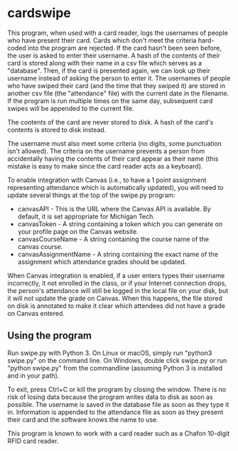 # cardswipe

This program, when used with a card reader, logs the usernames of people who have present their card. Cards which don't meet the criteria hard-coded into the program are rejected. If the card hasn't been seen before, the user is asked to enter their username. A hash of the contents of their card is stored along with their name in a csv file which serves as a "database". Then, if the card is presented again, we can look up their username instead of asking the person to enter it. The usernames of people who have swiped their card (and the time that they swiped it) are stored in another csv file (the "attendance" file) with the current date in the filename. If the program is run multiple times on the same day, subsequent card swipes will be appended to the current file.

The contents of the card are never stored to disk. A hash of the card's contents is stored to disk instead.

The username must also meet some criteria (no digits, some punctuation isn't allowed). The criteria on the username prevents a person from accidentally having the contents of their card appear as their name (this mistake is easy to make since the card reader acts as a keyboard).

To enable integration with Canvas (i.e., to have a 1 point assignment representing attendance which is automatically updated), you will need to update several things at the top of the swipe.py program:

* canvasAPI - This is the URL where the Canvas API is available. By default, it is set appropriate for Michigan Tech.
* canvasToken - A string containing a token which you can generate on your profile page on the Canvas website.
* canvasCourseName - A string containing the course name of the canvas course.
* canvasAssignmentName - A string containing the exact name of the assignment which attendance grades should be updated.

When Canvas integration is enabled, if a user enters types their username incorrectly, it not enrolled in the class, or if your Internet connection drops, the person's attendance will still be logged in the local file on your disk, but it will not update the grade on Canvas. When this happens, the file stored on disk is annotated to make it clear which attendees did not have a grade on Canvas entered.

## Using the program
Run swipe.py with Python 3. On Linux or macOS, simply run "python3 swipe.py" on the command line. On Windows, double click swipe.py or run "python swipe.py" from the commandline (assuming Python 3 is installed and in your path).

To exit, press Ctrl+C or kill the program by closing the window. There is no risk of losing data because the program writes data to disk as soon as possible. The username is saved in the database file as soon as they type it in. Information is appended to the attendance file as soon as they present their card and the software knows the name to use.

This program is known to work with a card reader such as a Chafon 10-digit RFID card reader.
